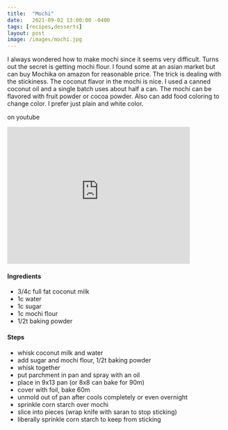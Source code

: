 ```yaml
---
title:  "Mochi"
date:   2021-09-02 13:00:00 -0400
tags: [recipes,desserts]
layout: post
image: /images/mochi.jpg
---
```


I always wondered how to make mochi since it seems very difficult.  Turns out
the secret is getting mochi flour. I found some at an asian market but can buy
Mochika on amazon for reasonable price.  The trick is dealing with the
stickiness. The coconut flavor in the mochi is nice.  I used a canned coconut
oil and a single batch uses about half a can.  The mochi can be flavored with
fruit powder or cocoa powder.  Also can add food coloring to change color.  I
prefer just plain and white color. 

on youtube
<iframe width="420" height="315" src="https://www.youtube.com/embed/Bk1GhDf4lfk" frameborder="0" allowfullscreen></iframe>


#### Ingredients
- 3/4c full fat coconut milk
- 1c water
- 1c sugar
- 1c mochi flour
- 1/2t baking powder

#### Steps
- whisk coconut milk and water
- add sugar and mochi flour, 1/2t baking powder
- whisk together
- put parchment in pan and spray with an oil
- place in 9x13 pan (or 8x8 can bake for 90m) 
- cover with foil,  bake 60m
- unmold out of pan after cools completely or even overnight
- sprinkle corn starch over mochi
- slice into pieces (wrap knife with saran to stop sticking)
- liberally sprinkle corn starch to keep from sticking
